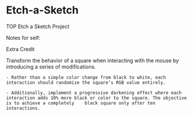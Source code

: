 # Etch-a-Sketch
TOP Etch a Sketch Project

Notes for self:

Extra Credit

Transform the behavior of a square when interacting with the mouse by introducing a series of modifications.

    - Rather than a simple color change from black to white, each interaction should randomize the square’s RGB value entirely.

    - Additionally, implement a progressive darkening effect where each interaction adds 10% more black or color to the square. The objective is to achieve a completely    black square only after ten interactions.

